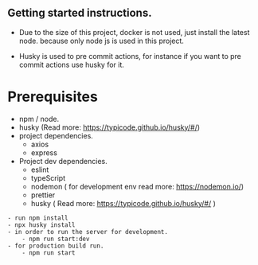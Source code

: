 ## Getting started instructions.
- Due to the size of this project, docker is not used, just install the latest node. because only node 
js is used in this project.
  
- Husky is used to pre commit actions, for instance if you want to pre commit actions use husky for it.

  
# Prerequisites
- npm / node.
- husky (Read more: https://typicode.github.io/husky/#/)  
- project dependencies.
    - axios
    - express
- Project dev dependencies.
    - eslint
    - typeScript
    - nodemon ( for development env read more: https://nodemon.io/)
    - prettier
    - husky ( Read more: https://typicode.github.io/husky/#/ )
  

````
- run npm install
- npx husky install
- in order to run the server for development.
    - npm run start:dev
- for production build run.
    - npm run start
````
